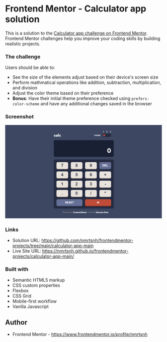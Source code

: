 # Frontend Mentor - Calculator app solution

This is a solution to the [Calculator app challenge on Frontend Mentor](https://www.frontendmentor.io/challenges/calculator-app-9lteq5N29). Frontend Mentor challenges help you improve your coding skills by building realistic projects.

### The challenge

Users should be able to:

- See the size of the elements adjust based on their device's screen size
- Perform mathmatical operations like addition, subtraction, multiplication, and division
- Adjust the color theme based on their preference
- **Bonus**: Have their initial theme preference checked using `prefers-color-scheme` and have any additional changes saved in the browser

### Screenshot

![Calculator](./images/screenshot.jpg)

### Links

- Solution URL: https://github.com/nmrtsnh/frontendmentor-projects/tree/main/calculator-app-main
- Live Site URL: https://nmrtsnh.github.io/frontendmentor-projects/calculator-app-main/

### Built with

- Semantic HTML5 markup
- CSS custom properties
- Flexbox
- CSS Grid
- Mobile-first workflow
- Vanilla Javascript

## Author

- Frontend Mentor - https://www.frontendmentor.io/profile/nmrtsnh
